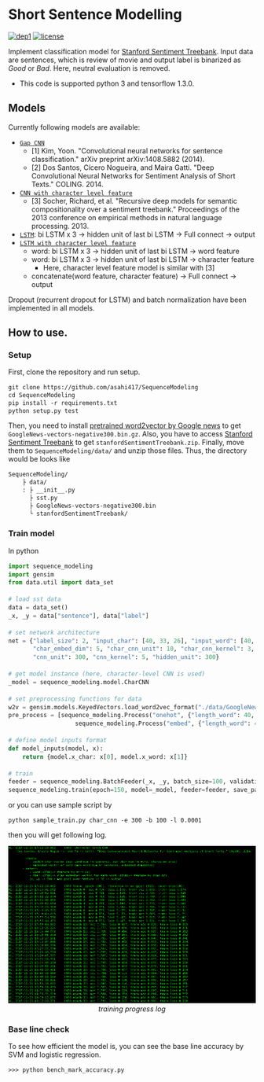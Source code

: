 # Short Sentence Modelling
[![dep1](https://img.shields.io/badge/Tensorflow-1.3+-blue.svg)](https://www.tensorflow.org/)
[![license](https://img.shields.io/badge/License-MIT-brightgreen.svg)](https://github.com/asahi417/SequenceModeling/blob/master/LICENSE)

Implement classification model for [Stanford Sentiment Treebank](https://nlp.stanford.edu/sentiment/index.html).
Input data are sentences, which is review of movie and output label is binarized as *Good* or *Bad*.
Here, neutral evaluation is removed.

- This code is supported python 3 and tensorflow 1.3.0.

## Models
Currently following models are available:
- [`Gap CNN`](sequence_modeling/model/cnn_gap.py)
    - [1] Kim, Yoon. "Convolutional neural networks for sentence classification." arXiv preprint arXiv:1408.5882 (2014).
    - [2] Dos Santos, Cícero Nogueira, and Maira Gatti. "Deep Convolutional Neural Networks for Sentiment Analysis of Short Texts." COLING. 2014.
- [`CNN with character level feature`](sequence_modeling/model/cnn_char.py)
    - [3] Socher, Richard, et al. "Recursive deep models for semantic compositionality over a sentiment treebank." Proceedings of the 2013 conference on empirical methods in natural language processing. 2013.
- [`LSTM`](sequence_modeling/model/lstm.py): bi LSTM x 3 -> hidden unit of last bi LSTM -> Full connect -> output
- [`LSTM with character level feature`](sequence_modeling/model/lstm_char.py)
    - word: bi LSTM x 3 -> hidden unit of last bi LSTM -> word feature
    - word: bi LSTM x 3 -> hidden unit of last bi LSTM -> character feature
        - Here, character level feature model is similar with [3]
    - concatenate(word feature, character feature) -> Full connect -> output  
 
Dropout (recurrent dropout for LSTM) and batch normalization have been implemented in all models.


## How to use.
### Setup
First, clone the repository and run setup.

```
git clone https://github.com/asahi417/SequenceModeling 
cd SequenceModeling
pip install -r requirements.txt
python setup.py test
```

Then, you need to install [pretrained word2vector by Google news](https://drive.google.com/uc?id=0B7XkCwpI5KDYNlNUTTlSS21pQmM&export=download)
to get `GoogleNews-vectors-negative300.bin.gz`.
Also, you have to access [Stanford Sentiment Treebank](https://nlp.stanford.edu/sentiment/index.html)
to get `stanfordSentimentTreebank.zip`. Finally, move them to `SequenceModeling/data/`
and unzip those files. 
Thus, the directory would be looks like
```
SequenceModeling/
    ├ data/
    : ├ __init__.py
      ├ sst.py
      ├ GoogleNews-vectors-negative300.bin
      └ stanfordSentimentTreebank/
``` 


### Train model
In python
```python
import sequence_modeling
import gensim
from data.util import data_set
  
# load sst data
data = data_set()
_x, _y = data["sentence"], data["label"]
  
# set network architecture
net = {"label_size": 2, "input_char": [40, 33, 26], "input_word": [40, 300],
       "char_embed_dim": 5, "char_cnn_unit": 10, "char_cnn_kernel": 3, "word_embed_dim": 30,
       "cnn_unit": 300, "cnn_kernel": 5, "hidden_unit": 300}
  
# get model instance (here, character-level CNN is used)
_model = sequence_modeling.model.CharCNN
  
# set preprocessing functions for data
w2v = gensim.models.KeyedVectors.load_word2vec_format("./data/GoogleNews-vectors-negative300.bin", binary=True)
pre_process = [sequence_modeling.Process("onehot", {"length_word": 40, "length_char": 33}), 
                   sequence_modeling.Process("embed", {"length_word": 40, "dim": w2v.vector_size, "model": w2v})]
  
# define model inputs format 
def model_inputs(model, x):
    return {model.x_char: x[0], model.x_word: x[1]}
  
# train
feeder = sequence_modeling.BatchFeeder(_x, _y, batch_size=100, validation=0.2, process=pre_process)
sequence_modeling.train(epoch=150, model=_model, feeder=feeder, save_path="./", model_inputs=model_inputs)
```

or you can use sample script by 
```
python sample_train.py char_cnn -e 300 -b 100 -l 0.0001
```
then you will get following log.
<p align="center">
  <img src="./img/learning.png" width="900">
  <br><i> training progress log</i>
</p>


### Base line check
To see how efficient the model is, you can see the base line accuracy by SVM and logistic regression.
```
>>> python bench_mark_accuracy.py 
```


